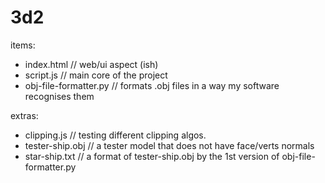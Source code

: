 # 3d2

items:

- index.html // web/ui aspect (ish)
- script.js // main core of the project
- obj-file-formatter.py // formats .obj files in a way my software recognises them

extras:

- clipping.js // testing different clipping algos.
- tester-ship.obj // a tester model that does not have face/verts normals
- star-ship.txt // a format of tester-ship.obj by the 1st version of obj-file-formatter.py
